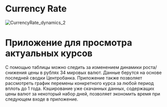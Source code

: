 # Currency Rate
![CurrencyRate_dynamics_2](https://user-images.githubusercontent.com/89846167/184885103-cf6b8556-ce4e-4b02-be15-50e7dec57daf.jpg)
<h1 align="left">Приложение для просмотра актуальных курсов</h1>
С помощью таблицы можно следить за изменением динамики роста/снижения цены в рублях 34 мировых валют. Данные берутся на основе последней сводки Центробанка. Приложение также позволяет рассмотреть график перемены конкретного курса за любой период вплоть до 1 года.
Кэширование уже скачанных данных, содержащих цены валют за некоторый набор дней, позволяет экономить время при следующем входе в приложение.
